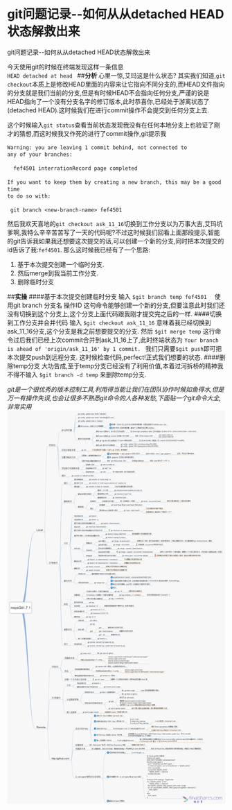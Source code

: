 # git问题记录--如何从从detached HEAD状态解救出来

git问题记录--如何从从detached HEAD状态解救出来

今天使用git的时候在终端发现这样一条信息  
`HEAD detached at head
`
##**分析**
心里一惊,艾玛这是什么状态?
其实我们知道,`git checkout`本质上是修改HEAD里面的内容来让它指向不同分支的,而HEAD文件指向的分支就是我们当前的分支,但是有时候HEAD不会指向任何分支,严谨的说是HEAD指向了一个没有分支名字的修订版本,此时恭喜你,已经处于游离状态了(detached HEAD).这时候我们在进行commit操作不会提交到任何分支上去.  

这个时候输入`git status`查看当前状态发现我没有在任何本地分支上也验证了刚才的猜想,而这时候我又作死的进行了commit操作,git提示我
```
Warning: you are leaving 1 commit behind, not connected to
any of your branches:

  fef4501 interrationRecord page completed

If you want to keep them by creating a new branch, this may be a good time
to do so with:

 git branch <new-branch-name> fef4501
```  
然后我欢天喜地的`git checkout ask_11_16`切换到工作分支以为万事大吉,艾玛坑爹啊,我特么辛辛苦苦写了一天的代码呢?不过这时候我们回看上面那段提示,智能的git告诉我如果我还想要这次提交的话,可以创建一个新的分支,同时把本次提交的id告诉了我:`fef4501`.
那么这时候我已经有了一个思路:
1. 基于本次提交创建一个临时分支.
2. 然后merge到我当前工作分支.
3. 删除临时分支  

##**实操**
####基于本次提交创建临时分支
输入
`$git branch temp fef4501  `
使用git branch 分支名 操作ID 这句命令能够创建一个新的分支,但要注意此时我们还没有切换到这个分支上,这个分支上面代码跟我刚才提交完之后的一样.
####切换到工作分支并合并代码
输入
`$git checkout ask_11_16`
意味着我已经切换到ask_11_16分支,这个分支是我之前想要提交的分支.
然后
`$git merge temp`
这行命令过后我们已经上次commit合并到ask_11_16上了,此时终端状态为
`Your branch is ahead of 'origin/ask_11_16' by 1 commit.
`
我们只需要`$git push`即可把本次提交push到远程分支.
这时候检查代码,perfect!正式我们想要的状态.
####删除temp分支
大功告成,至于temp分支已经没有了利用价值,本着过河拆桥的精神我不得不输入
`$git branch -d temp`
来删除temp分支. 

*git是一个很优秀的版本控制工具,利用得当能让我们在团队协作时候如鱼得水,但是万一有操作失误,也会让很多不熟悉git命令的人各种发愁,下面贴一个git命令大全,非常实用*
![image](https://github.com/crossPQW/detached-HEAD/blob/master/95_80_cbcb426e1ba4faf.jpg)




